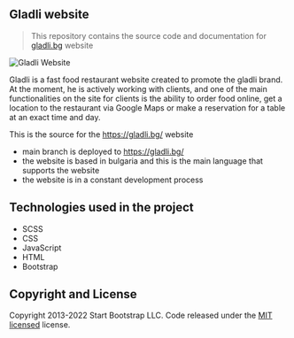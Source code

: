 ## Gladli website 

> This repository contains the source code and documentation for [gladli.bg](https://gladli.bg/) website

![Gladli Website](https://user-images.githubusercontent.com/68993494/197030558-db9b684f-19cd-4c53-bf64-2ed0f59e33da.jpg)

Gladli is a fast food restaurant website created to promote the gladli brand. At the moment, he is actively working with clients, and one of the main functionalities on the site for clients is the ability to order food online, get a location to the restaurant via Google Maps or make a reservation for a table at an exact time and day.

This is the source for the https://gladli.bg/ website

- main branch is deployed to https://gladli.bg/
- the website is based in bulgaria and this is the main language that supports the website
- the website is in a constant development process 

## Technologies used in the project

- SCSS
- CSS
- JavaScript
- HTML
- Bootstrap

## Copyright and License

Copyright 2013-2022 Start Bootstrap LLC. Code released under the [MIT licensed](http://opensource.org/licenses/MIT) license.
